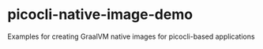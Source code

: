 # picocli-native-image-demo
Examples for creating GraalVM native images for picocli-based applications
